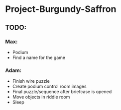 # Project-Burgundy-Saffron

## TODO:

### Max:

* Podium
* Find a name for the game

### Adam:

* Finish wire puzzle
* Create podium control room images
* Final puzzle/sequence after briefcase is opened
* Move objects in riddle room
* Sleep